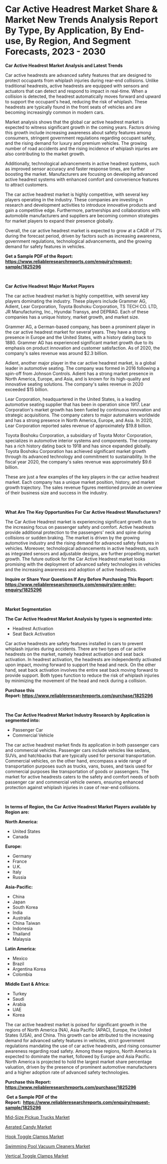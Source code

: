<p><h1>Car Active Headrest Market Share & Market New Trends Analysis Report By Type, By Application, By End-use, By Region, And Segment Forecasts, 2023 - 2030</h1></p><p><strong>Car Active Headrest Market Analysis and Latest Trends</strong></p>
<p><p>Car active headrests are advanced safety features that are designed to protect occupants from whiplash injuries during rear-end collisions. Unlike traditional headrests, active headrests are equipped with sensors and actuators that can detect and respond to impact in real-time. When a collision is detected, the headrest automatically moves forward and upward to support the occupant's head, reducing the risk of whiplash. These headrests are typically found in the front seats of vehicles and are becoming increasingly common in modern cars.</p><p>Market analysis shows that the global car active headrest market is expected to witness significant growth in the coming years. Factors driving this growth include increasing awareness about safety features among consumers, stringent government regulations regarding occupant safety, and the rising demand for luxury and premium vehicles. The growing number of road accidents and the rising incidence of whiplash injuries are also contributing to the market growth.</p><p>Additionally, technological advancements in active headrest systems, such as improved sensor accuracy and faster response times, are further boosting the market. Manufacturers are focusing on developing advanced active headrest systems with enhanced comfort and convenience features to attract customers.</p><p>The car active headrest market is highly competitive, with several key players operating in the industry. These companies are investing in research and development activities to introduce innovative products and gain a competitive edge. Furthermore, partnerships and collaborations with automobile manufacturers and suppliers are becoming common strategies for market players to expand their presence globally.</p><p>Overall, the car active headrest market is expected to grow at a CAGR of 7% during the forecast period, driven by factors such as increasing awareness, government regulations, technological advancements, and the growing demand for safety features in vehicles.</p></p>
<p><strong>Get a Sample PDF of the Report:&nbsp; <a href="https://www.reliableresearchreports.com/enquiry/request-sample/1825296">https://www.reliableresearchreports.com/enquiry/request-sample/1825296</a></strong></p>
<p>&nbsp;</p>
<p><strong>Car Active Headrest Major Market Players</strong></p>
<p><p>The car active headrest market is highly competitive, with several key players dominating the industry. These players include Grammer AG, Adient, Lear Corporation, Toyota Boshoku Corporation, TS TECH CO. LTD, JR Manufacturing, Inc., Hyundai Transys, and DEPRAG. Each of these companies has a unique history, market growth, and market size.</p><p>Grammer AG, a German-based company, has been a prominent player in the car active headrest market for several years. They have a strong presence in Europe and the United States, with a history dating back to 1880. Grammer AG has experienced significant market growth due to its emphasis on product innovation and customer satisfaction. As of 2020, the company's sales revenue was around $2.3 billion.</p><p>Adient, another major player in the car active headrest market, is a global leader in automotive seating. The company was formed in 2016 following a spin-off from Johnson Controls. Adient has a strong market presence in North America, Europe, and Asia, and is known for its high-quality and innovative seating solutions. The company's sales revenue in 2020 exceeded $15 billion.</p><p>Lear Corporation, headquartered in the United States, is a leading automotive seating supplier that has been in operation since 1917. Lear Corporation's market growth has been fueled by continuous innovation and strategic acquisitions. The company caters to major automakers worldwide and has a strong presence in North America, Europe, and Asia. In 2020, Lear Corporation reported sales revenue of approximately $19.8 billion.</p><p>Toyota Boshoku Corporation, a subsidiary of Toyota Motor Corporation, specializes in automotive interior systems and components. The company has a rich history dating back to 1918 and has since expanded globally. Toyota Boshoku Corporation has achieved significant market growth through its advanced technology and commitment to sustainability. In the fiscal year 2020, the company's sales revenue was approximately $9.6 billion.</p><p>These are just a few examples of the key players in the car active headrest market. Each company has a unique market position, history, and market growth trajectory. The sales revenue figures mentioned provide an overview of their business size and success in the industry.</p></p>
<p>&nbsp;</p>
<p><strong>What Are The Key Opportunities For Car Active Headrest Manufacturers?</strong></p>
<p><p>The Car Active Headrest market is experiencing significant growth due to the increasing focus on passenger safety and comfort. Active headrests provide additional protection to the passengers' neck and spine during collisions or sudden braking. The market is driven by the growing automotive industry and the rising demand for advanced safety features in vehicles. Moreover, technological advancements in active headrests, such as integrated sensors and adjustable designs, are further propelling market growth. The future outlook for the Car Active Headrest market looks promising with the deployment of advanced safety technologies in vehicles and the increasing awareness and adoption of active headrests.</p></p>
<p><strong>Inquire or Share Your Questions If Any Before Purchasing This Report: <a href="https://www.reliableresearchreports.com/enquiry/pre-order-enquiry/1825296">https://www.reliableresearchreports.com/enquiry/pre-order-enquiry/1825296</a></strong></p>
<p>&nbsp;</p>
<p><strong>Market Segmentation</strong></p>
<p><strong>The Car Active Headrest Market Analysis by types is segmented into:</strong></p>
<p><ul><li>Headrest Activation</li><li>Seat Back Activation</li></ul></p>
<p><p>Car active headrests are safety features installed in cars to prevent whiplash injuries during accidents. There are two types of car active headrests on the market, namely headrest activation and seat back activation. In headrest activation, the headrests are independently activated upon impact, moving forward to support the head and neck. On the other hand, seat back activation involves the entire seat back moving forward to provide support. Both types function to reduce the risk of whiplash injuries by minimizing the movement of the head and neck during a collision.</p></p>
<p><strong>Purchase this Report:&nbsp;<a href="https://www.reliableresearchreports.com/purchase/1825296">https://www.reliableresearchreports.com/purchase/1825296</a></strong></p>
<p>&nbsp;</p>
<p><strong>The Car Active Headrest Market Industry Research by Application is segmented into:</strong></p>
<p><ul><li>Passenger Car</li><li>Commercial Vehicle</li></ul></p>
<p><p>The car active headrest market finds its application in both passenger cars and commercial vehicles. Passenger cars include vehicles like sedans, SUVs, and hatchbacks that are typically used for personal transportation. Commercial vehicles, on the other hand, encompass a wide range of transportation purposes such as trucks, vans, buses, and taxis used for commercial purposes like transportation of goods or passengers. The market for active headrests caters to the safety and comfort needs of both passenger car and commercial vehicle owners, ensuring enhanced protection against whiplash injuries in case of rear-end collisions.</p></p>
<p>&nbsp;</p>
<p><strong>In terms of Region, the Car Active Headrest Market Players available by Region are:</strong></p>
<p>
    <p> <strong> North America: </strong>
        <ul>
            <li>United States</li>
            <li>Canada</li>
        </ul>
        </p> 
    <p> <strong> Europe: </strong>
        <ul>
            <li>Germany</li>
            <li>France</li>
            <li>U.K.</li>
            <li>Italy</li>
            <li>Russia</li>
        </ul>
        </p> 
    <p> <strong> Asia-Pacific: </strong>
        <ul>
            <li>China</li>
            <li>Japan</li>
            <li>South Korea</li>
            <li>India</li>
            <li>Australia</li>
            <li>China Taiwan</li>
            <li>Indonesia</li>
            <li>Thailand</li>
            <li>Malaysia</li>
        </ul>
        </p> 
    <p> <strong> Latin America: </strong>
        <ul>
            <li>Mexico</li>
            <li>Brazil</li>
            <li>Argentina Korea</li>
            <li>Colombia</li>
        </ul>
        </p> 
    <p> <strong> Middle East & Africa: </strong>
        <ul>
            <li>Turkey</li>
            <li>Saudi</li>
            <li>Arabia</li>
            <li>UAE</li>
            <li>Korea</li>
        </ul>
    </p>
    </p>
<p><p>The car active headrest market is poised for significant growth in the regions of North America (NA), Asia Pacific (APAC), Europe, the United States (USA), and China. This growth can be attributed to the increasing demand for advanced safety features in vehicles, strict government regulations mandating the use of car active headrests, and rising consumer awareness regarding road safety. Among these regions, North America is expected to dominate the market, followed by Europe and Asia Pacific. North America is projected to hold the largest market share percentage valuation, driven by the presence of prominent automotive manufacturers and a higher adoption rate of advanced safety technologies.</p></p>
<p><strong>Purchase this Report: <a href="https://www.reliableresearchreports.com/purchase/1825296">https://www.reliableresearchreports.com/purchase/1825296</a></strong></p>
<p>&nbsp;<strong>Get a Sample PDF of the Report:&nbsp;&nbsp;<a href="https://www.reliableresearchreports.com/enquiry/request-sample/1825296">https://www.reliableresearchreports.com/enquiry/request-sample/1825296</a></strong></p>
<p><strong></strong></p>
<p><p><a href="https://github.com/GroverBarry/Market-Research-Report-List-2/blob/main/mid-size-pickup-trucks-market.md">Mid-Size Pickup Trucks Market</a></p><p><a href="https://medium.com/@nayanmongiarp23/aerated-candy-market-exploring-market-share-market-trends-and-future-growth-fb55579e7508">Aerated Candy Market</a></p><p><a href="https://www.linkedin.com/pulse/hook-toggle-clamps-market-share-amp-new-trends-analysis-report-anwae/">Hook Toggle Clamps Market</a></p><p><a href="https://medium.com/@dinafritsch/swimming-pool-vacuum-cleaners-market-research-report-its-history-and-forecast-2023-to-2030-743703d7da92">Swimming Pool Vacuum Cleaners Market</a></p><p><a href="https://www.linkedin.com/pulse/vertical-toggle-clamps-market-research-report-unlocks-analysis-vqfme/">Vertical Toggle Clamps Market</a></p></p>